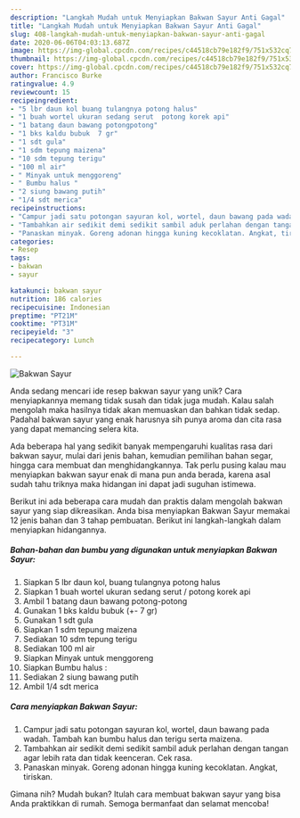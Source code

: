 ```yaml
---
description: "Langkah Mudah untuk Menyiapkan Bakwan Sayur Anti Gagal"
title: "Langkah Mudah untuk Menyiapkan Bakwan Sayur Anti Gagal"
slug: 408-langkah-mudah-untuk-menyiapkan-bakwan-sayur-anti-gagal
date: 2020-06-06T04:03:13.687Z
image: https://img-global.cpcdn.com/recipes/c44518cb79e182f9/751x532cq70/bakwan-sayur-foto-resep-utama.jpg
thumbnail: https://img-global.cpcdn.com/recipes/c44518cb79e182f9/751x532cq70/bakwan-sayur-foto-resep-utama.jpg
cover: https://img-global.cpcdn.com/recipes/c44518cb79e182f9/751x532cq70/bakwan-sayur-foto-resep-utama.jpg
author: Francisco Burke
ratingvalue: 4.9
reviewcount: 15
recipeingredient:
- "5 lbr daun kol buang tulangnya potong halus"
- "1 buah wortel ukuran sedang serut  potong korek api"
- "1 batang daun bawang potongpotong"
- "1 bks kaldu bubuk  7 gr"
- "1 sdt gula"
- "1 sdm tepung maizena"
- "10 sdm tepung terigu"
- "100 ml air"
- " Minyak untuk menggoreng"
- " Bumbu halus "
- "2 siung bawang putih"
- "1/4 sdt merica"
recipeinstructions:
- "Campur jadi satu potongan sayuran kol, wortel, daun bawang pada wadah. Tambah kan bumbu halus dan terigu serta maizena."
- "Tambahkan air sedikit demi sedikit sambil aduk perlahan dengan tangan agar lebih rata dan tidak keenceran. Cek rasa."
- "Panaskan minyak. Goreng adonan hingga kuning kecoklatan. Angkat, tiriskan."
categories:
- Resep
tags:
- bakwan
- sayur

katakunci: bakwan sayur 
nutrition: 186 calories
recipecuisine: Indonesian
preptime: "PT21M"
cooktime: "PT31M"
recipeyield: "3"
recipecategory: Lunch

---
```



![Bakwan Sayur](https://img-global.cpcdn.com/recipes/c44518cb79e182f9/751x532cq70/bakwan-sayur-foto-resep-utama.jpg)

Anda sedang mencari ide resep bakwan sayur yang unik? Cara menyiapkannya memang tidak susah dan tidak juga mudah. Kalau salah mengolah maka hasilnya tidak akan memuaskan dan bahkan tidak sedap. Padahal bakwan sayur yang enak harusnya sih punya aroma dan cita rasa yang dapat memancing selera kita.

Ada beberapa hal yang sedikit banyak mempengaruhi kualitas rasa dari bakwan sayur, mulai dari jenis bahan, kemudian pemilihan bahan segar, hingga cara membuat dan menghidangkannya. Tak perlu pusing kalau mau menyiapkan bakwan sayur enak di mana pun anda berada, karena asal sudah tahu triknya maka hidangan ini dapat jadi suguhan istimewa.




Berikut ini ada beberapa cara mudah dan praktis dalam mengolah bakwan sayur yang siap dikreasikan. Anda bisa menyiapkan Bakwan Sayur memakai 12 jenis bahan dan 3 tahap pembuatan. Berikut ini langkah-langkah dalam menyiapkan hidangannya.

<!--inarticleads1-->

##### Bahan-bahan dan bumbu yang digunakan untuk menyiapkan Bakwan Sayur:

1. Siapkan 5 lbr daun kol, buang tulangnya potong halus
1. Siapkan 1 buah wortel ukuran sedang serut / potong korek api
1. Ambil 1 batang daun bawang potong-potong
1. Gunakan 1 bks kaldu bubuk (+\- 7 gr)
1. Gunakan 1 sdt gula
1. Siapkan 1 sdm tepung maizena
1. Sediakan 10 sdm tepung terigu
1. Sediakan 100 ml air
1. Siapkan  Minyak untuk menggoreng
1. Siapkan  Bumbu halus :
1. Sediakan 2 siung bawang putih
1. Ambil 1/4 sdt merica




<!--inarticleads2-->

##### Cara menyiapkan Bakwan Sayur:

1. Campur jadi satu potongan sayuran kol, wortel, daun bawang pada wadah. Tambah kan bumbu halus dan terigu serta maizena.
1. Tambahkan air sedikit demi sedikit sambil aduk perlahan dengan tangan agar lebih rata dan tidak keenceran. Cek rasa.
1. Panaskan minyak. Goreng adonan hingga kuning kecoklatan. Angkat, tiriskan.




Gimana nih? Mudah bukan? Itulah cara membuat bakwan sayur yang bisa Anda praktikkan di rumah. Semoga bermanfaat dan selamat mencoba!

